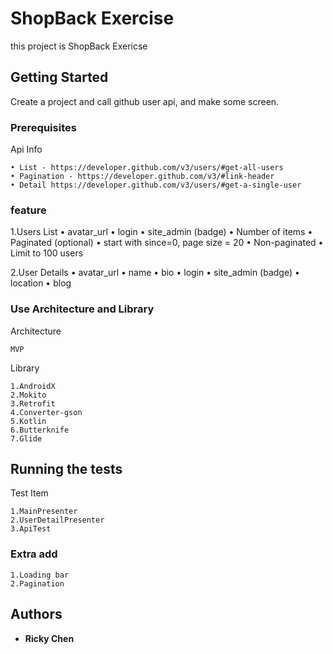 # ShopBack Exercise

this project is ShopBack Exericse

## Getting Started

Create a project and call github user api, and make some screen.

### Prerequisites

Api Info

```
• List - https://developer.github.com/v3/users/#get-all-users
• Pagination - https://developer.github.com/v3/#link-header
• Detail https://developer.github.com/v3/users/#get-a-single-user
```

### feature

1.Users List
• avatar_url
• login
• site_admin (badge)
• Number of items
• Paginated (optional)
• start with since=0, page size = 20
• Non-paginated
• Limit to 100 users

2.User Details
• avatar_url
• name
• bio
• login
• site_admin (badge)
• location
• blog

### Use Architecture and Library
Architecture
```
MVP
```

Library
```
1.AndroidX
2.Mokito
3.Retrofit
4.Converter-gson
5.Kotlin
6.Butterknife
7.Glide
```

## Running the tests

Test Item
```
1.MainPresenter
2.UserDetailPresenter
3.ApiTest
```

### Extra add
```
1.Loading bar
2.Pagination
```

## Authors

* **Ricky Chen**